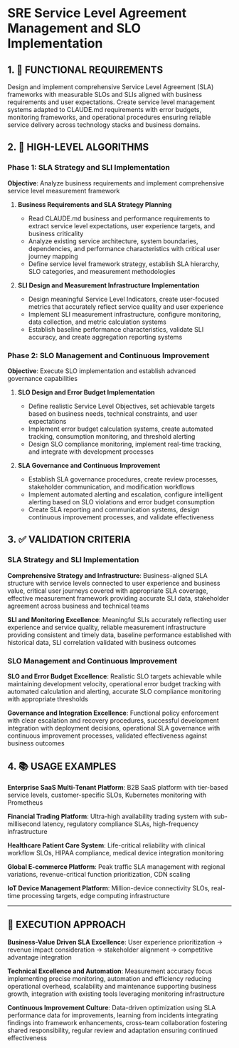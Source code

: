 # SRE Service Level Agreement Management and SLO Implementation

## 1. 🎯 FUNCTIONAL REQUIREMENTS

Design and implement comprehensive Service Level Agreement (SLA) frameworks with measurable SLOs and SLIs aligned with business requirements and user expectations. Create service level management systems adapted to CLAUDE.md requirements with error budgets, monitoring frameworks, and operational procedures ensuring reliable service delivery across technology stacks and business domains.

## 2. 🔄 HIGH-LEVEL ALGORITHMS

### Phase 1: SLA Strategy and SLI Implementation
**Objective**: Analyze business requirements and implement comprehensive service level measurement framework

1. **Business Requirements and SLA Strategy Planning**
   - Read CLAUDE.md business and performance requirements to extract service level expectations, user experience targets, and business criticality
   - Analyze existing service architecture, system boundaries, dependencies, and performance characteristics with critical user journey mapping
   - Define service level framework strategy, establish SLA hierarchy, SLO categories, and measurement methodologies

2. **SLI Design and Measurement Infrastructure Implementation**
   - Design meaningful Service Level Indicators, create user-focused metrics that accurately reflect service quality and user experience
   - Implement SLI measurement infrastructure, configure monitoring, data collection, and metric calculation systems
   - Establish baseline performance characteristics, validate SLI accuracy, and create aggregation reporting systems

### Phase 2: SLO Management and Continuous Improvement
**Objective**: Execute SLO implementation and establish advanced governance capabilities

1. **SLO Design and Error Budget Implementation**
   - Define realistic Service Level Objectives, set achievable targets based on business needs, technical constraints, and user expectations
   - Implement error budget calculation systems, create automated tracking, consumption monitoring, and threshold alerting
   - Design SLO compliance monitoring, implement real-time tracking, and integrate with development processes

2. **SLA Governance and Continuous Improvement**
   - Establish SLA governance procedures, create review processes, stakeholder communication, and modification workflows
   - Implement automated alerting and escalation, configure intelligent alerting based on SLO violations and error budget consumption
   - Create SLA reporting and communication systems, design continuous improvement processes, and validate effectiveness

## 3. ✅ VALIDATION CRITERIA

### SLA Strategy and SLI Implementation
**Comprehensive Strategy and Infrastructure**: Business-aligned SLA structure with service levels connected to user experience and business value, critical user journeys covered with appropriate SLA coverage, effective measurement framework providing accurate SLI data, stakeholder agreement across business and technical teams

**SLI and Monitoring Excellence**: Meaningful SLIs accurately reflecting user experience and service quality, reliable measurement infrastructure providing consistent and timely data, baseline performance established with historical data, SLI correlation validated with business outcomes

### SLO Management and Continuous Improvement
**SLO and Error Budget Excellence**: Realistic SLO targets achievable while maintaining development velocity, operational error budget tracking with automated calculation and alerting, accurate SLO compliance monitoring with appropriate thresholds

**Governance and Integration Excellence**: Functional policy enforcement with clear escalation and recovery procedures, successful development integration with deployment decisions, operational SLA governance with continuous improvement processes, validated effectiveness against business outcomes

## 4. 📚 USAGE EXAMPLES

**Enterprise SaaS Multi-Tenant Platform**: B2B SaaS platform with tier-based service levels, customer-specific SLOs, Kubernetes monitoring with Prometheus

**Financial Trading Platform**: Ultra-high availability trading system with sub-millisecond latency, regulatory compliance SLAs, high-frequency infrastructure

**Healthcare Patient Care System**: Life-critical reliability with clinical workflow SLOs, HIPAA compliance, medical device integration monitoring

**Global E-commerce Platform**: Peak traffic SLA management with regional variations, revenue-critical function prioritization, CDN scaling

**IoT Device Management Platform**: Million-device connectivity SLOs, real-time processing targets, edge computing infrastructure

---

## 🎯 EXECUTION APPROACH

**Business-Value Driven SLA Excellence**: User experience prioritization → revenue impact consideration → stakeholder alignment → competitive advantage integration

**Technical Excellence and Automation**: Measurement accuracy focus implementing precise monitoring, automation and efficiency reducing operational overhead, scalability and maintenance supporting business growth, integration with existing tools leveraging monitoring infrastructure

**Continuous Improvement Culture**: Data-driven optimization using SLA performance data for improvements, learning from incidents integrating findings into framework enhancements, cross-team collaboration fostering shared responsibility, regular review and adaptation ensuring continued effectiveness